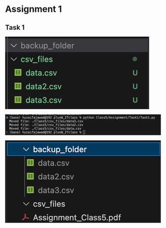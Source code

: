 # Assignment 1
## Task 1

![alt text](Assets/image.png)

![alt text](Assets/executed_code1.png)

![alt text](Assets/image-1.png)